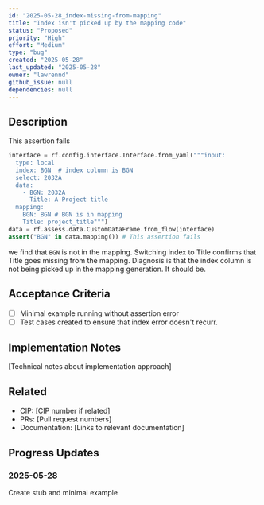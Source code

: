 ```yaml
---
id: "2025-05-28_index-missing-from-mapping"
title: "Index isn't picked up by the mapping code"
status: "Proposed"
priority: "High"
effort: "Medium"
type: "bug"
created: "2025-05-28"
last_updated: "2025-05-28"
owner: "lawrennd"
github_issue: null
dependencies: null
---
```


## Description

This assertion fails

```python
interface = rf.config.interface.Interface.from_yaml("""input:
  type: local
  index: BGN  # index column is BGN
  select: 2032A
  data:
    - BGN: 2032A
      Title: A Project title
  mapping:
    BGN: BGN # BGN is in mapping
    Title: project_title""")
data = rf.assess.data.CustomDataFrame.from_flow(interface)
assert("BGN" in data.mapping()) # This assertion fails
```

we find that `BGN` is not in the mapping. Switching index to Title confirms that Title goes missing from the mapping. Diagnosis is that the index column is not being picked up in the mapping generation. It should be.

## Acceptance Criteria

- [ ] Minimal example running without assertion error
- [ ] Test cases created to ensure that index error doesn't recurr.

## Implementation Notes

[Technical notes about implementation approach]

## Related

- CIP: [CIP number if related]
- PRs: [Pull request numbers]
- Documentation: [Links to relevant documentation]

## Progress Updates

### 2025-05-28

Create stub and minimal example
